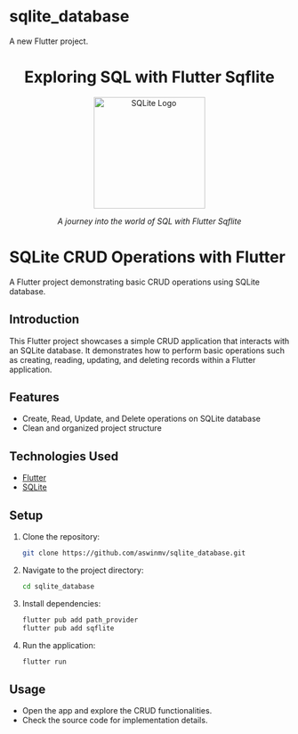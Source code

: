 # sqlite_database

A new Flutter project.

<h1 align="center">Exploring SQL with Flutter Sqflite</h1>

<p align="center">
  <img src="https://cdn.pixabay.com/photo/2013/09/18/12/13/sqlite-183454_1280.png" alt="SQLite Logo" width="200">
</p>


<p align="center">
  <em>A journey into the world of SQL with Flutter Sqflite</em>
</p>


# SQLite CRUD Operations with Flutter

A Flutter project demonstrating basic CRUD operations using SQLite database.



## Introduction

This Flutter project showcases a simple CRUD application that interacts with an SQLite database.
 It demonstrates how to perform basic operations such as
 creating, reading, updating, and deleting records within a Flutter application.

## Features

- Create, Read, Update, and Delete operations on SQLite database
- Clean and organized project structure

## Technologies Used

- [Flutter](https://flutter.dev/)
- [SQLite](https://www.sqlite.org/)

## Setup


1. Clone the repository:

   ```bash
   git clone https://github.com/aswinmv/sqlite_database.git
   ```

2. Navigate to the project directory:

   ```bash
   cd sqlite_database
   ```

3. Install dependencies:

   ```bash
   flutter pub add path_provider
   flutter pub add sqflite 
   ```

4. Run the application:

   ```bash
   flutter run
   ```

## Usage

- Open the app and explore the CRUD functionalities.
- Check the source code for implementation details.




